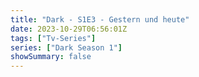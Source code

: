 ```yaml
---
title: "Dark - S1E3 - Gestern und heute"
date: 2023-10-29T06:56:01Z
tags: ["Tv-Series"]
series: ["Dark Season 1"]
showSummary: false
---
```


  <mux-player stream-type="on-demand"
  src="https://kp3d-my.sharepoint.com/personal/ryoo_kp3d_onmicrosoft_com/_layouts/15/download.aspx?share=EVcKF3PyaU9HtbY44HsBCH8BudSRyAbMbE5mbNhVkY6j7A" prefer-playback="mse" controls>
  </mux-player>
  
  
  <script src="https://cdn.jsdelivr.net/npm/@mux/mux-player"></script>
  
 <script type="application/ld+json">
 {
  "@context": "https://schema.org/",
  "@type": "VideoObject",
  "name": "Dark - S1E3 - Gestern und heute",
  "contentUrl": "https://stream.mux.com/j4parfN2z7Flscc7MkugDGwvJFh83xMX6X4QX6hidV00.m3u8",
  "thumbnailUrl": "https://www.themoviedb.org/t/p/original/xWp8VB2Bt6mvVTTSXt0kFRy0A9b.jpg?width=314&fit_mode=preserve&time=25",
  "uploadDate": "2023-10-29T06:56:01Z",
}

</script>
